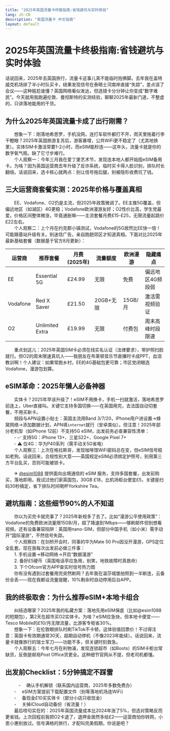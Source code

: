 ```yaml
---
title: "2025年英国流量卡终极指南:省钱避坑与实时体验"
lang: zh-CN
description: "英国流量卡 中文指南"
layout: default
---
```

# 2025年英国流量卡终极指南:省钱避坑与实时体验

话说回来，2025年去英国旅行，流量卡这事儿真不能临时抱佛脚。去年我在盖特威克机场排了半小时队买卡，结果发现信号在泰晤士河南岸直接“失踪”，差点误了会议——这种尴尬谁懂？英国网络看似发达，但选错卡分分钟让你变成“数字难民”。今天就用我跑遍伦敦、曼彻斯特的实测经验，聊聊2025年最新门道，不整虚的，只讲落地能用的干货。

## 为什么2025年英国流量卡成了出行刚需？

　　想象一下：刚落地希思罗，手机没网，连打车软件都打不开，雨天里拖着行李干瞪眼？2025年英国旅游复苏后，游客暴增，公共WiFi更不稳定了（尤其地铁里）。实体SIM卡激活常要1-2小时，而eSIM能秒连——这年头，流量卡就是你的数字氧气瓶，缺了它寸步难行。  
　　个人观察一：今年三月我在爱丁堡艺术节，发现连本地人都开始囤eSIM备用卡。为啥？因为英国运营商去年升级了反诈系统，临时买卡得人脸识别，排队时长翻倍。话说回来，选卡核心就两点：别让信号拖后腿，别被隐形收费坑了钱。

## 三大运营商套餐实测：2025年价格与覆盖真相

　　EE、Vodafone、O2仍是主流，但2025年政策微调了。EE主推5G覆盖，但偏远地区（如湖区）4G更稳；Vodafone欧洲漫游友好；O2性价比高，学生党最爱。价格区间整体微涨，毕竟通胀嘛——主流套餐月费£15-£25，无限流量起跳价£22左右。  
　　个人观察二：上个月在约克郡小镇测试，Vodafone的5G居然比EE快一倍！可能跟基站升级有关。别迷信广告，亲自跑趟郊区才知道真相。下面对比2025年最新基础套餐（数据基于官方8月更新）：

| 运营商 | 推荐套餐          | 月费 (2025年) | 流量额度   | 欧洲漫游 | 隐藏痛点               |
|--------|-------------------|---------------|------------|----------|------------------------|
| EE     | Essential 5G      | £24.99        | 无限       | 免费     | 偏远地区4G频段弱       |
| Vodafone | Red X Saver     | £21.50        | 20GB+无限  | 15GB/月  | 激活需视频验证         |
| O2     | Unlimited Extra   | £19.99        | 无限       | 付费包   | 周末高峰时段限速       |

　　重点划这儿：2025年英国SIM卡必须在线实名认证（法律要求），带护照扫脸就行。但O2的周末限速真坑人——我朋友在布莱顿音乐节直播时卡成PPT，血泪教训啊！个人建议：如果常跑乡村，EE的4G基础包更可靠；市区党闭眼选Vodafone，漫游包划算。

## eSIM革命：2025年懒人必备神器

　　实体卡？2025年早该升级了！eSIM不用换卡，手机一扫就激活，落地希思罗前连上，Uber直接叫。关键它支持多国切换——在英国用完，去法国自动切套餐，不用买新卡。  
　　频段与APN设置小贴士：英国主流用Band 3/7/20，iPhone用户进设置→蜂窝网络→添加数据计划，APN填`internet`就行（安卓类似）。但注意！2025年部分老机型（如iPhone 12前）不支持5G eSIM，出发前务必查兼容性清单：  
　　- ✅ 支持5G：iPhone 13+、三星S22+、Google Pixel 7+  
　　- ⚠️ 仅4G：华为P40系列（需手动关5G省电）  
　　个人观察三：上次在格拉斯哥，发现咖啡馆WiFi密码总在变，但eSIM信号稳如老狗。话说回来，合规性别大意——英国规定eSIM必须绑定护照号，别用第三方平台乱买，否则可能被锁卡。

　　✈ [@esim1088](https://t.me/s/esim1088) 提供面向出境通信的 eSIM 服务，支持多国套餐，出发前购买，落地即用。我试过他们家英国包，30GB £18，比机场柜台便宜£5，关键是扫码30秒搞定，省下排队时间喝杯Yorkshire Tea。

## 避坑指南：这些细节90%的人不知道

　　你以为买完卡就完事了？2025年新规多了去了。比如“漫游公平使用政策”：Vodafone的免费欧洲流量限15GB/月，超了降速到1Mbps——够刷邮件但别想看视频。还有设备兼容陷阱：英国用nano-SIM，但部分中国手机（如小米）需手动开“国际漫游”，不然信号失踪。  
　　个人观察四：在剑桥开会时，同事的华为Mate 50 Pro因没开漫游，GPS定位全乱套。现在我每次出发前必做三件事：  
　　1. 手机设置→移动网络→开启“数据漫游”  
　　2. 备好£5硬币（英国电话亭应急用，别笑，地铁故障时真救命）  
　　3. 下个Ofcom官方APP查实时信号热力图  
　　你有没有遇到过套餐用完突然断网？去年我在温莎城堡拍照到一半断连，云备份全丢——现在我都设流量提醒，10%剩余时自动停用后台APP。

## 我的终极取舍：为什么推荐eSIM+本地卡组合

　　纠结选哪家？2025年我的私藏方案：落地先用eSIM保底（比如@esim1088的短期包），第2天在超市买O2实体卡。为啥？eSIM应急快，但本地卡便宜——Tesco Mobile的£10/月无限流量，比游客专柜省30%。  
　　想象一下：在伦敦眼排队时刷TikTok不卡顿，这体验值回票价！不过得注意：英国卡有效期通常30天，超期自动停机（不像2023年能续）。话说回来，流量卡就像旅行的瑞士军刀——功能不多，但关键时刻救急。  
　　个人观察五：今年七月在利物浦，发现连锁超市（如Boots）的SIM卡柜台常缺货，反倒是邮局Post Office货更全。这种细节官网从不提，但老司机都懂。

## 出发前Checklist：5分钟搞定不踩雷

　　　- 　确认手机解锁（联系国内运营商，2025年多数免费办）  
　　- 　eSIM方案提前下载配置文件（别等落地机场连WiFi）  
　　- 　备现金£10买实体卡（部分小店只收现金）  
　　- 　关掉iCloud自动备份（省流量！）  
　　最后唠句实在的：2025年英国流量成本比2024年涨了5%，但选对策略反而更省钱。上次回程前我把O2卡退了，退押金居然多给£2——运营商怕你转网，小恩小惠别放过。信号满格的旅行，才配叫完美假期，你说是吧？